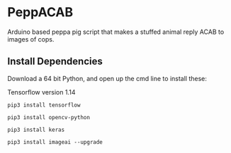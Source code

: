 # PeppACAB

Arduino based peppa pig script that makes a stuffed animal reply ACAB to images of cops.

## Install Dependencies

Download a 64 bit Python, and open up the cmd line to install these:

Tensorflow version 1.14

```
pip3 install tensorflow
```

```
pip3 install opencv-python
```

```
pip3 install keras
```

```
pip3 install imageai --upgrade
```
